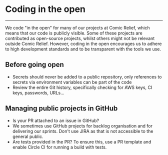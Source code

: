 # Coding in the open
***

We code "in the open" for many of our projects at Comic Relief, which means
that our code is publicly visible. Some of these projects are contributed as
open-source projects, whilst others might not be relevant outside Comic Relief.
However, coding in the open encourages us to adhere to high development
standards and to be transparent with the tools we use.

## Before going open

* Secrets should never be added to a public repository, only references to secrets via environment variables can be part of the code
* Review the entire Git history, specifically checking for AWS keys, CI keys, passwords, URLs... 

## Managing public projects in GitHub

* Is your PR attached to an issue in GitHub?
* We sometimes use GitHub projects for backlog organisation and for delivering our sprints. Don't use JIRA as that is not accessible to the general public.
* Are tests provided in the PR? To ensure this, use a PR template and enable Circle CI for running a build with tests. 
